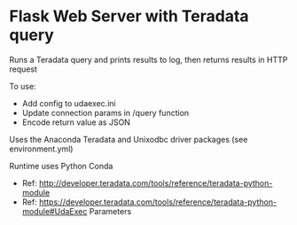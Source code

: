 Flask Web Server with Teradata query
=============

Runs a Teradata query and prints results to log, then returns results in HTTP request

To use:

* Add config to udaexec.ini
* Update connection params in /query function
* Encode return value as JSON

Uses the Anaconda Teradata and Unixodbc driver packages (see environment.yml)

Runtime uses Python Conda

* Ref: http://developer.teradata.com/tools/reference/teradata-python-module
* Ref: https://developer.teradata.com/tools/reference/teradata-python-module#UdaExec Parameters
